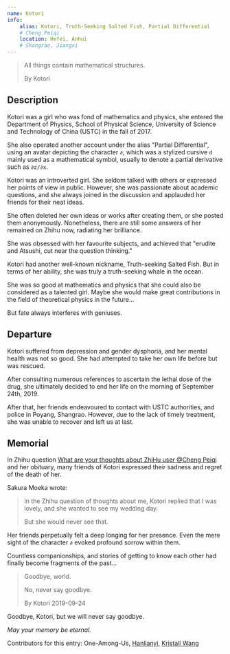 ```yaml
---
name: Kotori
info:
    alias: Kotori, Truth-Seeking Salted Fish, Partial Differential 
    # Cheng Peiqi
    location: Hefei, Anhui
    # Shangrao, Jiangxi
---
```


> All things contain mathematical structures.
>
> By Kotori

## Description

Kotori was a girl who was fond of mathematics and physics, she entered the Department of Physics, School of Physical Science, University of Science and Technology of China (USTC) in the fall of 2017.

She also operated another account under the alias "Partial Differential",
using an avatar depicting the character `∂`,
which was a stylized cursive `d` mainly used as a mathematical symbol, usually to denote a partial derivative such as `∂z/∂x`.

Kotori was an introverted girl.
She seldom talked with others or expressed her points of view in public.
However, she was passionate about academic questions,
and she always joined in the discussion and applauded her friends for their neat ideas.

She often deleted her own ideas or works after creating them, or she posted them anonymously.
Nonetheless, there are still some answers of her remained on Zhihu now, radiating her brilliance.

She was obsessed with her favourite subjects, and achieved that "erudite and Atsushi, cut near the question thinking."

Kotori had another well-known nickname, Truth-seeking Salted Fish.
But in terms of her ability, she was truly a truth-seeking whale in the ocean. 

She was so good at mathematics and physics that she could also be considered as a talented girl.
Maybe she would make great contributions in the field of theoretical physics in the future...

But fate always interferes with geniuses.

## Departure

Kotori suffered from depression and gender dysphoria,
and her mental health was not so good.
She had attempted to take her own life before but was rescued.

After consulting numerous references to ascertain the lethal dose of the drug,
she ultimately decided to end her life on the morning of September 24th, 2019.

After that, her friends endeavoured to contact with USTC authorities, and police in Poyang, Shangrao.
However, due to the lack of timely treatment, she was unable to recover and left us at last.

## Memorial

In Zhihu question [What are your thoughts about ZhiHu user @Cheng Peiqi](https://www.zhihu.com/question/347747351) and her obituary, many friends of Kotori expressed their sadness and regret of the death of her.

Sakura Moeka wrote:

> In the Zhihu question of thoughts about me, Kotori replied that I was lovely, and she wanted to see my wedding day.
>
> But she would never see that.

Her friends perpetually felt a deep longing for her presence.
Even the mere sight of the character `∂` evoked profound sorrow within them.

Countless companionships, and stories of getting to know each other had finally become fragments of the past...

> Goodbye, world.
>
> No, never say goodbye.
>
> By Kotori 2019-09-24

Goodbye, Kotori, but we will never say goodbye.

*May your memory be eternal.*

Contributors for this entry: One-Among-Us, [Hanlianyi](http://twitter.com/HANLIANYI520), [Kristall Wang](https://github.com/KristallWang)
